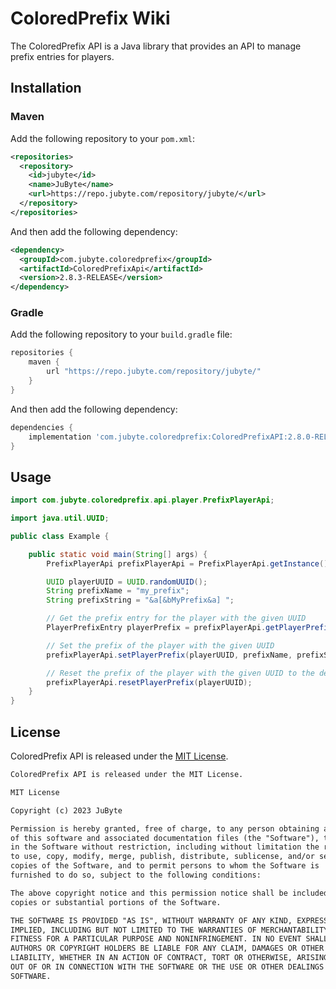 # ColoredPrefix Wiki

The ColoredPrefix API is a Java library that provides an API to manage prefix entries for players.

## Installation

### Maven

Add the following repository to your `pom.xml`:

```xml
<repositories>
  <repository>
    <id>jubyte</id>
    <name>JuByte</name>
    <url>https://repo.jubyte.com/repository/jubyte/</url>
  </repository>
</repositories>
```

And then add the following dependency:

```xml
<dependency>
  <groupId>com.jubyte.coloredprefix</groupId>
  <artifactId>ColoredPrefixApi</artifactId>
  <version>2.8.3-RELEASE</version>
</dependency>
```

### Gradle

Add the following repository to your `build.gradle` file:

```groovy
repositories {
    maven {
        url "https://repo.jubyte.com/repository/jubyte/"
    }
}
```

And then add the following dependency:

```groovy
dependencies {
    implementation 'com.jubyte.coloredprefix:ColoredPrefixAPI:2.8.0-RELEASE'
}
```

## Usage

```java
import com.jubyte.coloredprefix.api.player.PrefixPlayerApi;

import java.util.UUID;

public class Example {

    public static void main(String[] args) {
        PrefixPlayerApi prefixPlayerApi = PrefixPlayerApi.getInstance();

        UUID playerUUID = UUID.randomUUID();
        String prefixName = "my_prefix";
        String prefixString = "&a[&bMyPrefix&a] ";

        // Get the prefix entry for the player with the given UUID
        PlayerPrefixEntry playerPrefix = prefixPlayerApi.getPlayerPrefix(playerUUID);

        // Set the prefix of the player with the given UUID
        prefixPlayerApi.setPlayerPrefix(playerUUID, prefixName, prefixString);

        // Reset the prefix of the player with the given UUID to the default value
        prefixPlayerApi.resetPlayerPrefix(playerUUID);
    }
}
```

## License

ColoredPrefix API is released under the [MIT License](https://opensource.org/licenses/MIT).
```xml
ColoredPrefix API is released under the MIT License.

MIT License

Copyright (c) 2023 JuByte

Permission is hereby granted, free of charge, to any person obtaining a copy
of this software and associated documentation files (the "Software"), to deal
in the Software without restriction, including without limitation the rights
to use, copy, modify, merge, publish, distribute, sublicense, and/or sell
copies of the Software, and to permit persons to whom the Software is
furnished to do so, subject to the following conditions:

The above copyright notice and this permission notice shall be included in all
copies or substantial portions of the Software.

THE SOFTWARE IS PROVIDED "AS IS", WITHOUT WARRANTY OF ANY KIND, EXPRESS OR
IMPLIED, INCLUDING BUT NOT LIMITED TO THE WARRANTIES OF MERCHANTABILITY,
FITNESS FOR A PARTICULAR PURPOSE AND NONINFRINGEMENT. IN NO EVENT SHALL THE
AUTHORS OR COPYRIGHT HOLDERS BE LIABLE FOR ANY CLAIM, DAMAGES OR OTHER
LIABILITY, WHETHER IN AN ACTION OF CONTRACT, TORT OR OTHERWISE, ARISING FROM,
OUT OF OR IN CONNECTION WITH THE SOFTWARE OR THE USE OR OTHER DEALINGS IN THE
SOFTWARE.
```
